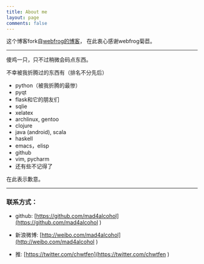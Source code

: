 ```yaml
---
title: About me
layout: page
comments: false
---
```


这个博客fork自[webfrog的博客](https://github.com/webfrogs/webfrogs.github.com )，
在此衷心感谢webfrog菊苣。

---

傻鸡一只，只不过稍微会码点东西。

不幸被我折腾过的东西有（排名不分先后）

* python（被我折腾的最惨）
* pyqt
* flask和它的朋友们
* sqlie
* xelatex
* archlinux, gentoo
* clojure
* java (android), scala
* haskell
* emacs，elisp
* github
* vim, pycharm
* 还有些不记得了


在此表示歉意。

----

### 联系方式：        

* github: [https://github.com/mad4alcohol](https://github.com/mad4alcohol )

* 新浪微博: [http://weibo.com/mad4alcohol](http://weibo.com/mad4alcohol )

* 推: [https://twitter.com/chwtfen](https://twitter.com/chwtfen )



